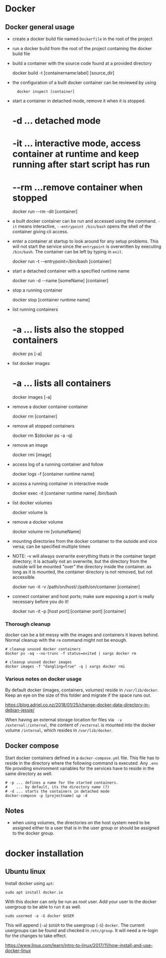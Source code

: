 # Docker

## Docker general usage

- create a docker build file named `Dockerfile` in the root of the project
- run a docker build from the root of the project containing the docker build file

- build a container with the source code found at a provided directory

    docker build -t [containername:label] [source_dir]

- the configuration of a built docker container can be reviewed by using

        docker inspect [container]

- start a container in detached mode, remove it when it is stopped.

    # -d ... detached mode
    # -it ... interactive mode, access container at runtime and keep running after start script has run
    # --rm ...remove container when stopped
    docker run --rm -dit [container]

- a built docker container can be run and accessed using the command. `-it` means interactive, `--entrypoint /bin/bash` opens the shell of the container giving cli access.
- enter a container at startup to look around for any setup problems. This will not start the service since the `entrypoint` is overwritten by executing `/bin/bash`. The container can be left by typing in `exit`.

    docker run -t --entrypoint=/bin/bash [container]

- start a detached container with a specified runtime name

    docker run -d --name [someName] [container]

- stop a running container

    docker stop [container runtime name]

- list running containers

    # -a ... lists also the stopped containers
    docker ps [-a]

- list docker images

    # -a ... lists all containers
    docker images [-a]

- remove a docker container container

    docker rm [container]

- remove all stopped containers

    docker rm $(docker ps -a -q)

- remove an image

    docker rmi [image]

- access log of a running container and follow

    docker logs -f [container runtime name]

- access a running container in interactive mode

    docker exec -it [container runtime name] /bin/bash

- list docker volumes

    docker volume ls

- remove a docker volume

    docker volume rm [volumeName]

- mounting directories from the docker container to the outside and vice versa; can be specified multiple times
- NOTE: -v will always overwrite everything thats in the container target directory; it is actually not an overwrite, but the directory from the outside will be mounted "over" the directory inside the container. as long as it is mounted, the container directory is not removed, but not accessible.

    docker run -it -v /path/on/host/:/path/on/container [container]

- connect container and host ports; make sure exposing a port is really necessary before you do it!

    docker run -it -p [host port]:[container port] [container]


### Thorough cleanup

docker can be a bit messy with the images and containers it leaves behind. Normal cleanup with the `rm` command might not be enough.

    # cleanup unused docker containers
    docker ps -aq --no-trunc -f status=exited | xargs docker rm

    # cleanup unused docker images
    docker images -f "dangling=true" -q | xargs docker rmi


### Various notes on docker usage

By default docker (images, containers, volumes) reside in `/var/lib/docker`. Keep an eye on the size of this folder and migrate if the space runs out.

https://blog.adriel.co.nz/2018/01/25/change-docker-data-directory-in-debian-jessie/ 

When having an external storage location for files via ` -v /external:/internal`, the content of `/external` is mounted into the docker volume `/internal`, which resides in `/var/lib/docker`.


## Docker compose

Start docker containers defined in a `docker-compose.yml` file. This file has to reside in the directory where the following command is executed. Any `.env` file providing environment variables for the services have to reside in the same directory as well.

    # -p ... defines a name for the started containers.
    #    ... by default, its the directory name (?)
    # -d ... starts the containers in detached mode 
    docker-compose -p [projectname] up -d

## Notes
- when using volumes, the directories on the host system need to be assigned either to a user that is in the user group or should be assigned to the docker group.

# docker installation

## Ubuntu linux

Install docker using `apt`:

    sudo apt install docker.io

With this docker can only be run as root user. Add your user to the docker usergroup to be able to run it as well.

    sudo usermod -a -G docker $USER

This will append (`-a`) `$USER` to the usergroup (`-G`) `docker`. The current usergroups can be found and checked in `/etc/group`.
It will need a re-login for the changes to take effect.

https://www.linux.com/learn/intro-to-linux/2017/11/how-install-and-use-docker-linux
